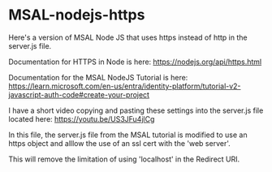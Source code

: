 # MSAL-nodejs-https
Here's a version of MSAL Node JS that uses https instead of http in the server.js file.

Documentation for HTTPS in Node is here:
https://nodejs.org/api/https.html

Documentation for the MSAL NodeJS Tutorial is here:
https://learn.microsoft.com/en-us/entra/identity-platform/tutorial-v2-javascript-auth-code#create-your-project

I have a short video copying and pasting these settings into the server.js file located here:
https://youtu.be/US3JFu4jlCg

In this file, the server.js file from the MSAL tutorial is modified to use an https object and alllow the use of an ssl cert with the 'web server'.

This will remove the limitation of using 'localhost' in the Redirect URI.
